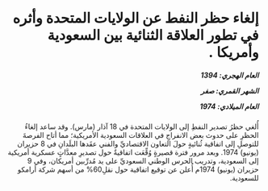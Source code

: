 <h1 dir="rtl">إلغاء حظر النفط عن الولايات المتحدة وأثره في تطور العلاقة الثنائية بين السعودية وأمريكا .</h1>

<h5 dir="rtl">العام الهجري:  1394

الشهر القمري: صفر

العام الميلادي: 1974</h5>

<p dir="rtl">أُلغي حظرُ تصدير النفطِ إلى الولايات المتحدة في 18 آذار (مارس). وقد ساعد إلغاءُ الحظرِ على حدوث بعض الانفراجِ في العلاقات السعودية الأمريكية؛ مما أتاح الفرصةَ للتوصلِ إلى اتفاقية ثُنائيةٍ حولَ التعاون الاقتصاديِّ والفني عقَدها البلَدانِ في 8 حزيران (يونيو) 1974. وبعد مرور فترة قصيرةٍ وُقِّعَت اتفاقيةٌ حول تصديرِ معدَّاتٍ عسكرية أمريكية إلى السعودية، وتدريب الحرس الوطني السعوديِّ على يد مُدرِّبين أمريكان، وفي 9 حزيران (يونيو) 1974م أُعلن عن توقيع اتفاقية حول نقلِ60% من أسهم شركة أرامكو للسعودية.</p></br>
